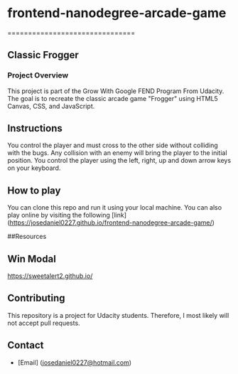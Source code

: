 # frontend-nanodegree-arcade-game
===============================
## Classic Frogger

### Project Overview
This project is part of the Grow With Google FEND Program From Udacity. The goal is to recreate the classic arcade game  "Frogger" using HTML5 Canvas, CSS, and JavaScript.

## Instructions
 You control the player and must cross to the other side without colliding with the bugs. Any collision with an enemy will bring the player to the initial position. You control the player using the left, right, up and down arrow keys on your keyboard.

## How to play
You can clone this repo and run it using your local machine. You can also play online by visiting the following [link] (https://josedaniel0227.github.io/frontend-nanodegree-arcade-game/)

##Resources

## Win Modal

https://sweetalert2.github.io/

## Contributing

This repository is a project for Udacity students. Therefore, I most likely will not accept pull requests.

## Contact

* [Email] (josedaniel0227@hotmail.com)
